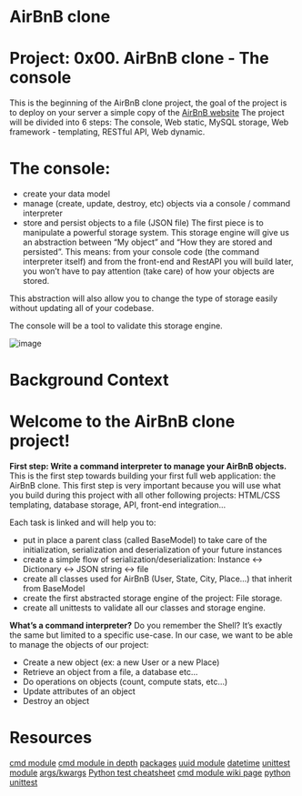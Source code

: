 # AirBnB clone
# Project: 0x00. AirBnB clone - The console

This is the beginning of the AirBnB clone project, the goal of the project is to deploy on your server a simple copy of the [AirBnB website](https://www.airbnb.co.za/?locale=en&_set_bev_on_new_domain=1731312276_EAYWIzMDVhMGE1OD)
The project will be divided into 6 steps: The console, Web static, MySQL storage, Web framework - templating, RESTful API, Web dynamic.

# The console:
- create your data model
- manage (create, update, destroy, etc) objects via a console / command interpreter
- store and persist objects to a file (JSON file)
The first piece is to manipulate a powerful storage system. This storage engine will give us an abstraction between “My object” and “How they are stored and persisted”. This means: from your console code (the command interpreter itself) and from the front-end and RestAPI you will build later, you won’t have to pay attention (take care) of how your objects are stored.

This abstraction will also allow you to change the type of storage easily without updating all of your codebase.

The console will be a tool to validate this storage engine.

![image](https://github.com/user-attachments/assets/8b1cca88-0e7a-4948-846a-2c352f0d8179)

# Background Context
# Welcome to the AirBnB clone project!

__First step: Write a command interpreter to manage your AirBnB objects.__
This is the first step towards building your first full web application: the AirBnB clone. This first step is very important because you will use what you build during this project with all other following projects: HTML/CSS templating, database storage, API, front-end integration…

Each task is linked and will help you to:

- put in place a parent class (called BaseModel) to take care of the initialization, serialization and deserialization of your future instances
- create a simple flow of serialization/deserialization: Instance <-> Dictionary <-> JSON string <-> file
- create all classes used for AirBnB (User, State, City, Place…) that inherit from BaseModel
- create the first abstracted storage engine of the project: File storage.
- create all unittests to validate all our classes and storage engine.

__What’s a command interpreter?__
Do you remember the Shell? It’s exactly the same but limited to a specific use-case. In our case, we want to be able to manage the objects of our project:

- Create a new object (ex: a new User or a new Place)
- Retrieve an object from a file, a database etc…
- Do operations on objects (count, compute stats, etc…)
- Update attributes of an object
- Destroy an object

# Resources
[cmd module](https://docs.python.org/3.8/library/cmd.html)  [cmd module in depth](https://pymotw.com/2/cmd/)  [packages](https://docs.python.org/3.4/tutorial/modules.html#packages)
[uuid module](https://docs.python.org/3.8/library/uuid.html)  [datetime](https://docs.python.org/3.8/library/datetime.html)  [unittest module](https://docs.python.org/3.8/library/unittest.html#module-unittest)
[args/kwargs](https://yasoob.me/2013/08/04/args-and-kwargs-in-python-explained/)  [Python test cheatsheet](https://www.pythonsheets.com/notes/python-tests.html)  [cmd module wiki page](https://wiki.python.org/moin/CmdModule)
[python unittest](https://realpython.com/python-testing/)
